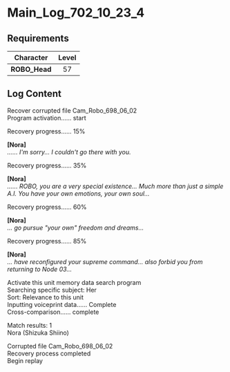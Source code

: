 # Main_Log_702_10_23_4
## Requirements
|  Character  |Level|
|-------------|:---:|
|**ROBO_Head**| 57  |

## Log Content
Recover corrupted file Cam\_Robo\_698\_06\_02<br>
Program activation...... start

Recovery progress...... 15%

**[Nora]**<br>
*...... I'm sorry... I couldn't go there with you.*

Recovery progress...... 35%

**[Nora]**<br>
*...... ROBO, you are a very special existence... Much more than just a simple A.I. You have your own emotions, your own soul...*

Recovery progress...... 60%

**[Nora]**<br>
*... go pursue "your own" freedom and dreams...*

Recovery progress...... 85%

**[Nora]**<br>
*... have reconfigured your supreme command... also forbid you from returning to Node 03...*

Activate this unit memory data search program<br>
Searching specific subject: Her<br>
Sort: Relevance to this unit<br>
Inputting voiceprint data...... Complete<br>
Cross\-comparison...... complete

Match results: 1 <br>
Nora (Shizuka Shiino)

Corrupted file Cam\_Robo\_698\_06\_02<br>
Recovery process completed<br>
Begin replay
